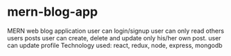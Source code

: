 # mern-blog-app
MERN web blog application 
user can login/signup 
user can only read others users posts
user can create, delete and update only his/her own post.
user can update profile
Technology used: react, redux, node, express, mongodb
